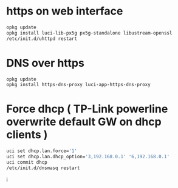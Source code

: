 # https on web interface

```bash
opkg update
opkg install luci-lib-px5g px5g-standalone libustream-openssl
/etc/init.d/uhttpd restart
```
# DNS over https

```bash
opkg update
opkg install https-dns-proxy luci-app-https-dns-proxy
```

# Force dhcp ( TP-Link powerline overwrite default GW on dhcp clients )

```bash
uci set dhcp.lan.force='1'
uci set dhcp.lan.dhcp_option='3,192.168.0.1' '6,192.168.0.1'
uci commit dhcp
/etc/init.d/dnsmasq restart
```
i
